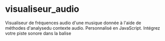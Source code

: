 # visualiseur_audio

Visualiseur de fréquences audio d'une musique donnée à l'aide de méthodes d'analysedu contexte audio.
Personnalisé en JavaScript.
Intégrez votre piste sonore dans la balise <audio> du HTML
